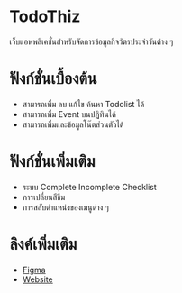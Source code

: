 # TodoThiz
เว็บแอพพลิเคชั่นสำหรับจัดการข้อมูลกิจวัตรประจำวันต่าง ๆ 

# ฟังก์ชั่นเบื้องต้น

- สามารถเพิ่ม ลบ แก้ไข ค้นหา Todolist ได้
- สามารถเพิ่ม Event บนปฏิทินได้
- สามารถเพิ่มและข้อมูลโน๊ตส่วนตัวได้

# ฟังก์ชั่นเพิ่มเติม

- ระบบ Complete Incomplete Checklist
- การเปลี่ยนสีธีม
- การสลับตำแหน่งของเมนูต่าง ๆ 

# ลิงค์เพิ่มเติม

- [Figma](https://www.figma.com/design/haLglsLmE8Y7G0iOqhppmI/Todothiz?node-id=0-1&t=k4UU2eJHxMTUQr9u-1)
- [Website](https://final-project-frontend-dev-init.vercel.app/)